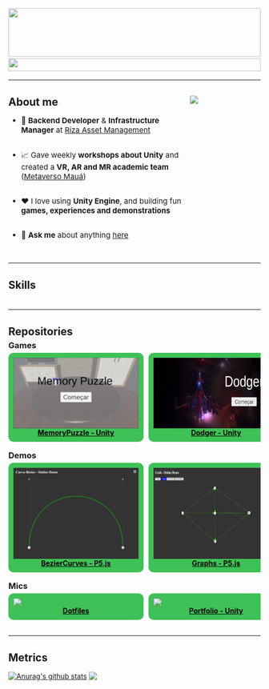 <img src="components/title.svg" width="100%" height="97"/>

<br />

<img src="components/subtitle.svg" width="100%" height="26"/>

<br />

***

<br />

<link
  rel="stylesheet"
  href="https://cdn.jsdelivr.net/gh/dheereshagrwal/colored-icons@1.7.5/src/app/ci.min.css"
/>

<div style="display:flex;height:fit-content;width:100%;">
    <div style="height:100%;padding:0px 10px 0px 0px;width:70%">
        <h2 style="margin:0px;margin-bottom:10px;border:0px">
            About me
        </h2>
        <ul style="height:100%;display:flex;flex-direction:column;justify-content: space-around;gap: 30px;font-size:15px">
        <li>
            💼 <strong>Backend Developer</strong> & <strong>Infrastructure Manager</strong> at <a href="https://www.rizaasset.com/">Riza Asset Management</a>
        </li>
        <li>
            📈 Gave weekly <strong>workshops about Unity</strong> and created a <strong>VR, AR and MR academic team</strong> (<a href="https://github.com/MetaversoMaua">Metaverso Mauá</a>)
        </li>
        <li>
            ❤️ I love using <strong>Unity Engine</strong>, and building fun <strong>games, experiences and demonstrations</strong>
        </li>
        <li>
            💬 <strong>Ask me</strong> about anything <a href="https://github.com/FernandoPFH/FernandoPFH/issues/">here</a>
        </li>
        </ul>
    </div>
    <div style="display: inline-flex;flex-direction:column;height: 260px;padding: 0px 0px 10px 0px">
        <img style="width: 100%;" src="https://avatars.githubusercontent.com/u/51247535?v=4">
        <div style="display:flex;justify-content:space-around;width:100%;margin:5px;">
            <a title="LinkedIn" href="https://www.linkedin.com/in/fernando-padilha-farah/"><i class="ci ci-linkedin ci-2x"></i></a>
            <a title="YouTube" href="https://www.youtube.com/@farahcode"><i class="ci ci-youtube ci-2x"></i></a>
            <a title="Email" href="mailto: fernandofarah1@hotmail.com"><i class="ci ci-gmail ci-2x"></i></a>
        </div>
    </div>
</div>

<br />

***

<br />

<h2 style="margin:0px;margin-bottom: 5px;border:0px;">
    Skills
</h2

<img src="components/skills.svg" width="100%" height="110"/>

<br />

***

<br />

<h2 style="margin:0px;margin-bottom: 5px;border:0px;">
    Repositories
</h2>

<h3 style="margin:0px;margin-bottom: 5px;border:0px;">
    Games
</h3>

<style>
    :root {
        --games_repositories: 3;
        --demos_repositories: 4;
        --mics_repositories: 2;

        --repository_width: 250px;
        --repository_gap: 10px;
    }

    .repositories_list {
        display: flex;
        white-space: nowrap;
        overflow: hidden;
        gap: var(--repository_gap);
    }

    .repositories_list:hover > .repository {
        animation-play-state: paused;
    }

    #games_repositories_list > * {
        animation-name: games_repositories_move;
        animation-delay: 0.5s;
    }

    #demos_repositories_list > * {
        animation-name: demos_repositories_move;
        animation-delay: 1s;
    }

    #mics_repositories_list > * {
        animation-name: mics_repositories_move;
        animation-delay: 1.5s;
    }

    .repository {
        position: relative;
        display: inline-flex;
        flex-direction: column;
        padding:10px;
        background-color:#3ec156;
        width: var(--repository_width);
        min-width: var(--repository_width);
        border-radius: 10px;
        color:black;

        animation-duration: 3s;
        animation-direction: alternate;
        animation-iteration-count: infinite;
        
        transition: background-color 0.2s ease-in-out;
        transition: color 0.2s ease-in-out;
    }

    .repository:hover {
        text-decoration: none;
        color: white;
        background-color:purple;
    }

    .repository img {
        height:100%;
    }

    .repository p {
        width:100%;
        text-align:center;
        margin:0px;
    }

    @keyframes games_repositories_move {
        0%, 10% {
            left: 0px;
        }

        90%, 100% {
            left: clamp(calc(infinity * -1px), calc((100vw - (var(--repository_width) * var(--games_repositories) + var(--repository_gap) * (var(--games_repositories) - 1)))*var(--games_repositories)), 0px);
        }
    }

    @keyframes demos_repositories_move {
        0%, 10% {
            left: 0px;
        }

        90%, 100% {
            left: clamp(calc(infinity * -1px), calc((100vw - (var(--repository_width) * var(--demos_repositories) + var(--repository_gap) * (var(--demos_repositories) - 1)))*var(--demos_repositories)), 0px);
        }
    }

    @keyframes mics_repositories_move {
        0%, 10% {
            left: 0px;
        }

        90%, 100% {
            left: clamp(calc(infinity * -1px), calc((100vw - (var(--repository_width) * var(--mics_repositories) + var(--repository_gap) * (var(--mics_repositories) - 1)))*var(--mics_repositories)), 0px);
        }
    }
</style>

<div class="repositories_list" id="games_repositories_list">
    <a class="repository" href="https://github.com/FernandoPFH/MemoryPuzzle-Game-Unity">
        <img src="https://raw.githubusercontent.com/FernandoPFH/MemoryPuzzle-Game-Unity/ca1d03ce09da7405d86eb04967a5d641ed972bd7/Imagens/MenuInicial.PNG">
        <p>
            <strong>MemoryPuzzle - Unity</strong>
        </p>
    </a>
    <a class="repository" href="https://github.com/FernandoPFH/Dodger-Game-Unity">
        <img src="https://raw.githubusercontent.com/FernandoPFH/Dodger-Game-Unity/main/Imagens/MenuInicial.PNG">
        <p>
            <strong>Dodger - Unity</strong>
        </p>
    </a>
    <a class="repository" href="https://github.com/FernandoPFH/FarahZero-Game-Unity">
        <img src="https://raw.githubusercontent.com/FernandoPFH/FarahZero-Game-Unity/main/Imagens/MenuInicial.PNG">
        <p>
            <strong>FarahZero - Unity</strong>
        </p>
    </a>
</div>

</br>

<h3 style="margin:0px;margin-bottom: 5px;border:0px;">
    Demos
</h3>

<div class="repositories_list" id="demos_repositories_list">
    <a class="repository" href="https://github.com/FernandoPFH/BezierCurves-OnlineDemo-P5js">
        <img src="https://raw.githubusercontent.com/FernandoPFH/BezierCurves-OnlineDemo-P5js/main/Imagems/Captura_CurvaBezier.PNG">
        <p>
            <strong>BezierCurves - P5.js</strong>
        </p>
    </a>
    <a class="repository" href="https://github.com/FernandoPFH/Graph-OnlineDemo-P5js">
        <img src="https://raw.githubusercontent.com/FernandoPFH/Graph-OnlineDemo-P5js/master/Imagens/Grafo_Capturar.PNG">
        <p>
            <strong>Graphs - P5.js</strong>
        </p>
    </a>
    <a class="repository" href="https://github.com/FernandoPFH/Metaballs-OnlineDemo-P5js">
        <img src="https://raw.githubusercontent.com/FernandoPFH/Metaballs-OnlineDemo-P5js/master/Imagens/Metaballs_Capturar.PNG">
        <p>
            <strong>Metaballs - P5.js</strong>
        </p>
    </a>
    <a class="repository" href="https://github.com/FernandoPFH/SortingAlgorithms-OnlineComparator-P5js">
        <img src="https://raw.githubusercontent.com/FernandoPFH/SortingAlgorithms-OnlineComparator-P5js/master/Imagens/Captura_AlgoritmosDeCompara%C3%A7%C3%A3o.PNG">
        <p>
            <strong>Sorting Algorithms - P5.js</strong>
        </p>
    </a>
</div>

</br>

<h3 style="margin:0px;margin-bottom: 5px;border:0px;">
    Mics
</h3>

<div class="repositories_list" id="mics_repositories_list">
    <a class="repository" href="https://github.com/FernandoPFH/dotfiles">
        <img src="https://github-readme-stats.vercel.app/api/top-langs/?username=fernandopfh&layout=compact&theme=buefy&hide_border=true">
        <p>
            <strong>Dotfiles</strong>
        </p>
    </a>
    <a class="repository" href="https://github.com/FernandoPFH/Portfolio-Online-Unity">
        <img src="https://github-readme-stats.vercel.app/api/top-langs/?username=fernandopfh&layout=compact&theme=buefy&hide_border=true">
        <p>
            <strong>Portfolio - Unity</strong>
        </p>
    </a>
</div>

<br />

***

<br />

<h2 style="margin:0px;margin-bottom: 5px;border:0px;">
    Metrics
</h2>

<a href="https://github.com/anuraghazra/github-readme-stats"><img align="center" src="https://github-readme-stats.vercel.app/api?username=fernandopfh&show_icons=true&include_all_commits=true&theme=buefy&hide_border=true" alt="Anurag's github stats" /></a>  <a href="https://github.com/anuraghazra/github-readme-stats"><img align="center" src="https://github-readme-stats.vercel.app/api/top-langs/?username=fernandopfh&layout=compact&theme=buefy&hide_border=true" /></a>
